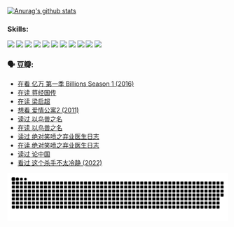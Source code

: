 
[![Anurag's github stats](https://github-readme-stats.vercel.app/api?username=w940853815)](https://github.com/anuraghazra/github-readme-stats)

### Skills:

<code><img height="32" src="https://cdn.jsdelivr.net/npm/simple-icons@v5/icons/python.svg"></code>
<code><img height="32" src="https://cdn.jsdelivr.net/npm/simple-icons@v5/icons/javascript.svg"></code>
<code><img height="32" src="https://cdn.jsdelivr.net/npm/simple-icons@v5/icons/django.svg"></code>
<code><img height="32" src="https://cdn.jsdelivr.net/npm/simple-icons@v5/icons/flask.svg"></code>
<code><img height="32" src="https://cdn.jsdelivr.net/npm/simple-icons@v5/icons/vuetify.svg"></code>
<code><img height="32" src="https://cdn.jsdelivr.net/npm/simple-icons@v5/icons/git.svg"></code>
<code><img height="32" src="https://cdn.jsdelivr.net/npm/simple-icons@v5/icons/docker.svg"></code>
<code><img height="32" src="https://cdn.jsdelivr.net/npm/simple-icons@v5/icons/postgresql.svg"></code>
<code><img height="32" src="https://cdn.jsdelivr.net/npm/simple-icons@v5/icons/elasticsearch.svg"></code>
<code><img height="32" src="https://cdn.jsdelivr.net/npm/simple-icons@v5/icons/macos.svg"></code>
<code><img height="32" src="https://cdn.jsdelivr.net/npm/simple-icons@v5/icons/linux.svg"></code>

### 🗣 豆瓣:

<!-- DOUBAN-ACTIVITIES:START -->
- [在看 亿万 第一季 Billions Season 1‎ (2016)](https://www.douban.com/people/136069238/status/3878098700/?_i=53362572)
- [在读 蒋经国传](https://www.douban.com/people/136069238/status/3877458956/?_i=53362572)
- [在读 梁启超](https://www.douban.com/people/136069238/status/3876806133/?_i=53362572)
- [想看 爱情公寓2‎ (2011)](https://www.douban.com/people/136069238/status/3876682115/?_i=53362572)
- [读过 以鸟兽之名](https://www.douban.com/people/136069238/status/3876369302/?_i=53362572)
- [在读 以鸟兽之名](https://www.douban.com/people/136069238/status/3869094471/?_i=53362572)
- [读过 绝对笑喷之弃业医生日志](https://www.douban.com/people/136069238/status/3869093225/?_i=53362572)
- [在读 绝对笑喷之弃业医生日志](https://www.douban.com/people/136069238/status/3862106751/?_i=53362572)
- [读过 论中国](https://www.douban.com/people/136069238/status/3862105795/?_i=53362572)
- [看过 这个杀手不太冷静‎ (2022)](https://www.douban.com/people/136069238/status/3856458693/?_i=53362572)
<!-- DOUBAN-ACTIVITIES:END -->


![Snake animation](https://raw.githubusercontent.com/w940853815/w940853815/output/github-contribution-grid-snake.svg)

<!--
**w940853815/w940853815** is a ✨ _special_ ✨ repository because its `README.md` (this file) appears on your GitHub profile.

Here are some ideas to get you started:

- 🔭 I’m currently working on ...
- 🌱 I’m currently learning ...
- 👯 I’m looking to collaborate on ...
- 🤔 I’m looking for help with ...
- 💬 Ask me about ...
- 📫 How to reach me: ...
- 😄 Pronouns: ...
- ⚡ Fun fact: ...
-->
